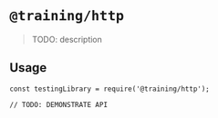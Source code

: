 # `@training/http`

> TODO: description

## Usage

```
const testingLibrary = require('@training/http');

// TODO: DEMONSTRATE API
```
